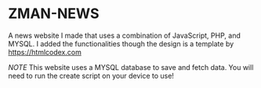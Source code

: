 # ZMAN-NEWS
A news website I made that uses a combination of JavaScript, PHP, and MYSQL. I added the functionalities though the design is a template by https://htmlcodex.com



*NOTE* This website uses a MYSQL database to save and fetch data. You will need to run the create script on your device to use!

